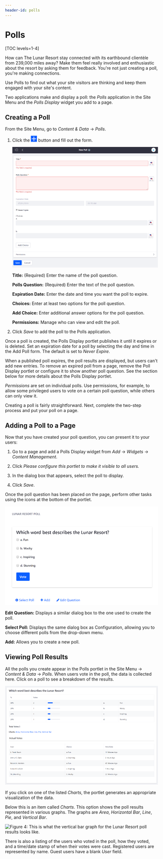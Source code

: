 ```yaml
---
header-id: polls
---
```


# Polls

[TOC levels=1-4]

How can The Lunar Resort stay connected with its earthbound clientèle from
239,000 miles away? Make them feel really involved and enthusiastic about the
resort by asking them for feedback. You're not just creating a poll, you're
making connections.

Use Polls to find out what your site visitors are thinking and keep them engaged
with your site's content.

Two applications make and display a poll: the *Polls* application in the Site
Menu and the *Polls Display* widget you add to a page.

## Creating a Poll

From the Site Menu, go to *Content & Data* &rarr; *Polls*. 

1.  Click the ![Add](../images/icon-add.png) button and fill out the form. 

    ![Figure 1: Besides the Title and the Polls Question, you must enter data for each of the Choices fields when creating a new poll.](../images/polls-add-new-question.png)

    **Title:** (Required) Enter the name of the poll question. 

    **Polls Question:** (Required) Enter the text of the poll question. 

    **Expiration Date:** Enter the date and time you want the poll to expire. 

    **Choices:** Enter at least two options for the poll question. 

    **Add Choice:** Enter additional answer options for the poll question. 

    **Permissions:** Manage who can view and edit the poll. 

2.  Click *Save* to add the poll to the Polls application. 

Once a poll is created, the Polls Display portlet publishes it until it expires
or is deleted. Set an expiration date for a poll by selecting the day and time
in the Add Poll form. The default is set to *Never Expire*. 

When a published poll expires, the poll results are displayed, but users can't
add new entries. To remove an expired poll from a page, remove the Poll Display
portlet or configure it to show another poll question. See the section below for
more details about the Polls Display portlet. 

*Permissions* are set on individual polls. Use permissions, for example, to
allow some privileged users to vote on a certain poll question, while others can
only view it. 

Creating a poll is fairly straightforward. Next, complete the two-step
process and put your poll on a page.

## Adding a Poll to a Page

Now that you have created your poll question, you can present it to your users:

1.  Go to a page and add a Polls Display widget from *Add* &rarr; *Widgets*
    &rarr; *Content Management*.

2.  Click *Please configure this portlet to make it visible to all users.*

3.  In the dialog box that appears, select the poll to display.

4.  Click *Save*.

Once the poll question has been placed on the page, perform other tasks using
the icons at the bottom of the portlet.

![Figure 2: These buttons provide shortcuts to the widget's configuration, as well as to some of the Polls Application's functionality.](../images/poll-buttons.png)

**Edit Question:** Displays a similar dialog box to the one used to create the
poll. 

**Select Poll:** Displays the same dialog box as Configuration, allowing you to
choose different polls from the drop-down menu. 

**Add:** Allows you to create a new poll. 

## Viewing Poll Results

All the polls you create appear in the Polls portlet in the Site Menu &rarr;
*Content & Data* &rarr; *Polls*. When users vote in the poll, the data is 
collected here. Click on a poll to see a breakdown of the results.

![Figure 3: Selecting a poll in the Polls portlet puts the data at your fingertips.](../images/polls-results.png)

If you click on one of the listed *Charts*, the portlet generates an
appropriate visualization of the data.

Below this is an item called *Charts*. This option shows the poll results
represented in various graphs. The graphs are *Area*, *Horizontal Bar*, *Line*,
*Pie*, and *Vertical Bar*.

![Figure 4: This is what the vertical bar graph for the Lunar Resort poll results looks like.](../images/polls-results-vertical-bar.png)

There is also a listing of the users who voted in the poll, how they voted,
and a time/date stamp of when their votes were cast. Registered users are
represented by name. Guest users have a blank _User_ field.
